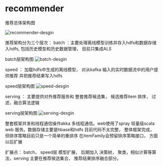 # recommender

推荐总体架构图

![recommender-desgin](http://7xl71l.com1.z0.glb.clouddn.com/recommend_design_recommend.jpg)

推荐架构分为三个层次：
batch ：主要处理离线模型训练并存入hdfs和数据存储入hdfs, 包括历史模型和历史数据管理， 目前只集成ALS


batch层架构图
![batch-desgin](http://7xl71l.com1.z0.glb.clouddn.com/recommend_design_batch.jpg)

speed ： 加载hdfs中生成的离线模型， 对从kafka 输入的实时数据流中的用户提供推荐 并把推荐结果写入hdfs


speed层架构图
![speed-desgin](http://7xl71l.com1.z0.glb.clouddn.com/recommend_design_speed.jpg)


serving ： 主要提供对外推荐服务和 整套推荐候选集， 候选推荐item 排序， 过滤，融合算法逻辑


serving层架构图
![serving-desgin](http://7xl71l.com1.z0.glb.clouddn.com/recommend_design_serving.jpg)


整套框架并发和线程通信操作akka 多线程通信。web使用了spray 轻量级scala web 服务。数据存储主要是hbase和hdfs
目前代码不太完整， 整体框架完成， 但排序策略目前只是一个简单的重排序 在itemFamily会预留排序策略接口， 方面以后扩展

扩展点： batch， speed层 模型扩展， 后期加入 决策树， 聚类，相似计算等算法，serving 主要在推荐候选集合， 推荐结果排序融合部分。
